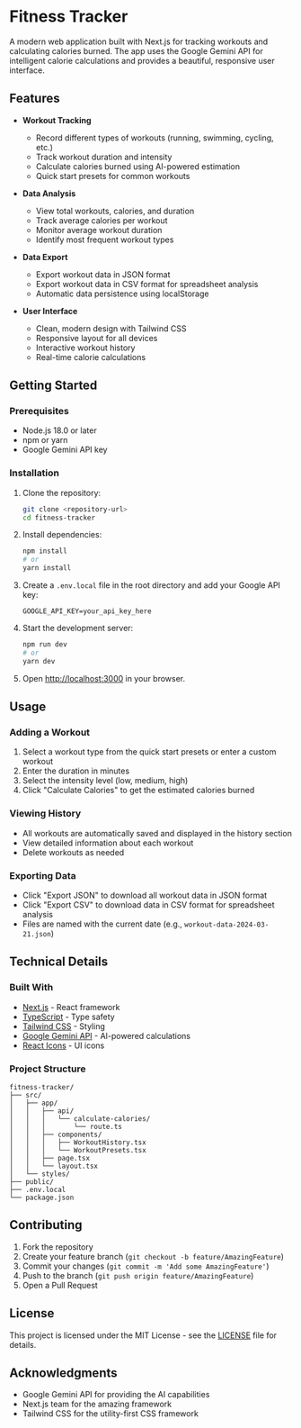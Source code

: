 # Fitness Tracker

A modern web application built with Next.js for tracking workouts and calculating calories burned. The app uses the Google Gemini API for intelligent calorie calculations and provides a beautiful, responsive user interface.

## Features

- **Workout Tracking**
  - Record different types of workouts (running, swimming, cycling, etc.)
  - Track workout duration and intensity
  - Calculate calories burned using AI-powered estimation
  - Quick start presets for common workouts

- **Data Analysis**
  - View total workouts, calories, and duration
  - Track average calories per workout
  - Monitor average workout duration
  - Identify most frequent workout types

- **Data Export**
  - Export workout data in JSON format
  - Export workout data in CSV format for spreadsheet analysis
  - Automatic data persistence using localStorage

- **User Interface**
  - Clean, modern design with Tailwind CSS
  - Responsive layout for all devices
  - Interactive workout history
  - Real-time calorie calculations

## Getting Started

### Prerequisites

- Node.js 18.0 or later
- npm or yarn
- Google Gemini API key

### Installation

1. Clone the repository:
   ```bash
   git clone <repository-url>
   cd fitness-tracker
   ```

2. Install dependencies:
   ```bash
   npm install
   # or
   yarn install
   ```

3. Create a `.env.local` file in the root directory and add your Google API key:
   ```
   GOOGLE_API_KEY=your_api_key_here
   ```

4. Start the development server:
   ```bash
   npm run dev
   # or
   yarn dev
   ```

5. Open [http://localhost:3000](http://localhost:3000) in your browser.

## Usage

### Adding a Workout

1. Select a workout type from the quick start presets or enter a custom workout
2. Enter the duration in minutes
3. Select the intensity level (low, medium, high)
4. Click "Calculate Calories" to get the estimated calories burned

### Viewing History

- All workouts are automatically saved and displayed in the history section
- View detailed information about each workout
- Delete workouts as needed

### Exporting Data

- Click "Export JSON" to download all workout data in JSON format
- Click "Export CSV" to download data in CSV format for spreadsheet analysis
- Files are named with the current date (e.g., `workout-data-2024-03-21.json`)

## Technical Details

### Built With

- [Next.js](https://nextjs.org/) - React framework
- [TypeScript](https://www.typescriptlang.org/) - Type safety
- [Tailwind CSS](https://tailwindcss.com/) - Styling
- [Google Gemini API](https://ai.google.dev/) - AI-powered calculations
- [React Icons](https://react-icons.github.io/react-icons/) - UI icons

### Project Structure

```
fitness-tracker/
├── src/
│   ├── app/
│   │   ├── api/
│   │   │   └── calculate-calories/
│   │   │       └── route.ts
│   │   ├── components/
│   │   │   ├── WorkoutHistory.tsx
│   │   │   └── WorkoutPresets.tsx
│   │   ├── page.tsx
│   │   └── layout.tsx
│   └── styles/
├── public/
├── .env.local
└── package.json
```

## Contributing

1. Fork the repository
2. Create your feature branch (`git checkout -b feature/AmazingFeature`)
3. Commit your changes (`git commit -m 'Add some AmazingFeature'`)
4. Push to the branch (`git push origin feature/AmazingFeature`)
5. Open a Pull Request

## License

This project is licensed under the MIT License - see the [LICENSE](LICENSE) file for details.

## Acknowledgments

- Google Gemini API for providing the AI capabilities
- Next.js team for the amazing framework
- Tailwind CSS for the utility-first CSS framework
